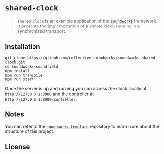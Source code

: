 # `shared-clock`

> `shared-clock` is an example application of the [`soundworks`](https://github.com/collective-soundworks/soundworks) framework. It presents the implementation of a simple clock running in a synchronized transport.

## Installation

```
git clone https://github.com/collective-soundworks/soundworks-shared-clock.git
cd soundworks-soundfield
npm install
npm run transpile
npm run start
```

Once the server is up and running you can access the clock locally at `http://127.0.0.1:8000` and the controller at `http://127.0.0.1:8000/controller`.

## Notes

You can refer to the [`soundworks-template`](https://github.com/collective-soundworks/soundworks-template) repository to learn more about the structure of this project.

## License
